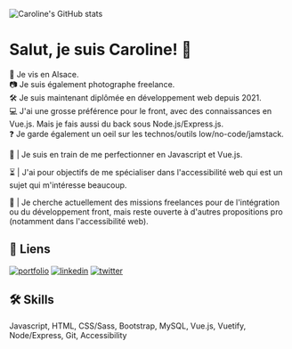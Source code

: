 ![Caroline's GitHub stats](https://github-readme-stats.vercel.app/api?username=carolinesenes&theme=vision-friendly-dark&show_icons=true)

# Salut, je suis Caroline! 👋
📍 Je vis en Alsace.  
📷 Je suis également photographe freelance.  
🛠️ Je suis maintenant diplômée en développement web depuis 2021.  
💻 J'ai une grosse préférence pour le front, avec des connaissances en Vue.js. Mais je fais aussi du back sous Node.js/Express.js.  
❓ Je garde également un oeil sur les technos/outils low/no-code/jamstack.  
  
🌱 | Je suis en train de me perfectionner en Javascript et Vue.js.
  
⏳ | J'ai pour objectifs de me spécialiser dans l'accessibilité web qui est un sujet qui m'intéresse beaucoup. 
   
🔭 | Je cherche actuellement des missions freelances pour de l'intégration ou du développement front, mais reste ouverte à d'autres propositions pro (notamment dans l'accessibilité web).  


## 🔗 Liens
[![portfolio](https://img.shields.io/badge/my_portfolio_...coming_next-000?style=for-the-badge&logo=ko-fi&logoColor=white)](#)
[![linkedin](https://img.shields.io/badge/linkedin-0A66C2?style=for-the-badge&logo=linkedin&logoColor=white)](https://www.linkedin.com/in/carolinesenes/)
[![twitter](https://img.shields.io/badge/twitter-1DA1F2?style=for-the-badge&logo=twitter&logoColor=white)](https://twitter.com/senes_caroline)

  
## 🛠 Skills
Javascript, HTML, CSS/Sass, Bootstrap, MySQL, Vue.js, Vuetify, Node/Express, Git,
Accessibility